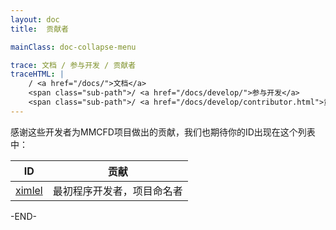```yaml
---
layout: doc
title:  贡献者

mainClass: doc-collapse-menu

trace: 文档 / 参与开发 / 贡献者
traceHTML: |
    / <a href="/docs/">文档</a>
    <span class="sub-path">/ <a href="/docs/develop/">参与开发</a>
    <span class="sub-path">/ <a href="/docs/develop/contributor.html">贡献者</a></span></span>
---
```


感谢这些开发者为MMCFD项目做出的贡献，我们也期待你的ID出现在这个列表中：

ID | 贡献
-|-
[ximlel](https://github.com/ximlel) | 最初程序开发者，项目命名者

-END-
